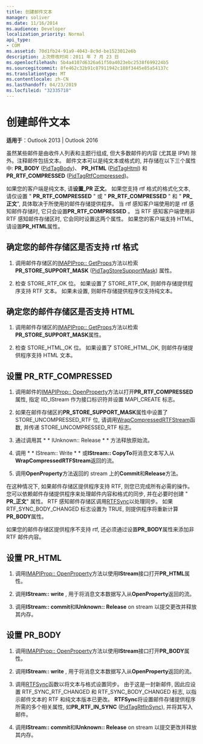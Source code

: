 ```yaml
---
title: 创建邮件文本
manager: soliver
ms.date: 11/16/2014
ms.audience: Developer
localization_priority: Normal
api_type:
- COM
ms.assetid: 70d1fb24-91a9-4043-8c9d-be1523012e6b
description: 上次修改时间：2011 年 7 月 23 日
ms.openlocfilehash: 5b4a4107d6326a61f50a4023ebc2538f699224b5
ms.sourcegitcommit: 8fe462c32b91c87911942c188f3445e85a54137c
ms.translationtype: MT
ms.contentlocale: zh-CN
ms.lasthandoff: 04/23/2019
ms.locfileid: "32335718"
---
```

# <a name="creating-message-text"></a>创建邮件文本

**适用于**：Outlook 2013 | Outlook 2016 
  
虽然某些邮件是由收件人列表和主题行组成, 但大多数邮件的内容 (尤其是 IPM) 除外。注释邮件包括文本。 邮件文本可以是纯文本或格式的, 并存储在以下三个属性中: **PR\_BODY** ([PidTagBody](pidtagbody-canonical-property.md))、 **PR\_HTML** ([PidTagHtml](pidtaghtml-canonical-property.md)) 和**PR_RTF_COMPRESSED** ([PidTagRtfCompressed](pidtagrtfcompressed-canonical-property.md))。 

如果您的客户端是纯文本, 请**设置\_PR 正文**。 如果您支持 rtf 格式的格式化文本, 请仅设置 " **PR_RTF_COMPRESSED** " 或 " **PR_RTF_COMPRESSED** " 和 " **PR\_正文**", 具体取决于所使用的邮件存储提供程序。 当 rtf 感知客户端使用的是 rtf 感知邮件存储时, 它只会设置**PR_RTF_COMPRESSED** 。 当 RTF 感知客户端使用非 RTF 感知邮件存储区时, 它会同时设置这两个属性。 如果您的客户端支持 HTML, 请设置**PR_HTML**属性。 
  
## <a name="determine-whether-your-message-store-supports-rich-text-format"></a>确定您的邮件存储区是否支持 rtf 格式
  
1. 调用邮件存储区的[IMAPIProp:: GetProps](imapiprop-getprops.md)方法以检索**PR_STORE_SUPPORT_MASK** ([PidTagStoreSupportMask](pidtagstoresupportmask-canonical-property.md)) 属性。
    
2. 检查 STORE_RTF_OK 位。 如果设置了 STORE_RTF_OK, 则邮件存储提供程序支持 RTF 文本。 如果未设置, 则邮件存储提供程序仅支持纯文本。
    
## <a name="determine-whether-your-message-store-supports-html"></a>确定您的邮件存储区是否支持 HTML
  
1. 调用邮件存储区的[IMAPIProp:: GetProps](imapiprop-getprops.md)方法以检索**PR_STORE_SUPPORT_MASK**属性。 
    
2. 检查 STORE_HTML_OK 位。 如果设置了 STORE_HTML_OK, 则邮件存储提供程序支持 HTML 文本。 
    
## <a name="set-prrtfcompressed"></a>设置 PR\_RTF_COMPRESSED
  
1. 调用邮件的[IMAPIProp:: OpenProperty](imapiprop-openproperty.md)方法以打开**PR_RTF_COMPRESSED**属性, 指定 IID_IStream 作为接口标识符并设置 MAPI_CREATE 标志。 
    
2. 如果在邮件存储区的**PR_STORE_SUPPORT_MASK**属性中设置了 STORE_UNCOMPRESSED_RTF 位, 请调用[WrapCompressedRTFStream](wrapcompressedrtfstream.md)函数, 并传递 STORE_UNCOMPRESSED_RTF 标志。 
    
3. 通过调用其 * * IUnknown:: Release * * 方法释放原始流。 
    
4. 调用 * * IStream:: Write * * 或**IStream:: CopyTo**将消息文本写入从**WrapCompressedRTFStream**返回的流。
    
5. 调用**OpenProperty**方法返回的 stream 上的**Commit**和**Release**方法。 
    
在这种情况下, 如果邮件存储区提供程序支持 RTF, 则您已完成所有必需的操作。 您可以依赖邮件存储提供程序来处理邮件内容和格式的同步, 并在必要时创建 " **PR\_正文**" 属性。 RTF 感知邮件存储区调用[RTFSync](rtfsync.md)以处理同步。 如果 RTF\_SYNC_BODY_CHANGED 标志设置为 TRUE, 则提供程序将重新计算**PR_BODY**属性。 
  
如果您的邮件存储区提供程序不支持 rtf, 还必须通过设置**PR_BODY**属性来添加非 RTF 邮件内容。 
  
## <a name="set-prhtml"></a>设置 PR_HTML
  
1. 调用[IMAPIProp:: OpenProperty](imapiprop-openproperty.md)方法以使用**IStream**接口打开**PR_HTML**属性。 
    
2. 调用**IStream:: write** , 用于将消息文本数据写入从**OpenProperty**返回的流。 
    
3. 调用**IStream:: commit**和**IUnknown:: Release** on stream 以提交更改并释放其内存。 
    
## <a name="set-prbody"></a>设置 PR_BODY
  
1. 调用[IMAPIProp:: OpenProperty](imapiprop-openproperty.md)方法以使用**IStream**接口打开**PR_BODY**属性。 
    
2. 调用**IStream:: write** , 用于将消息文本数据写入从**OpenProperty**返回的流。 
    
3. 调用[RTFSync](rtfsync.md)函数以将文本与格式设置同步。 由于这是一封新邮件, 因此应设置 RTF_SYNC_RTF_CHANGED 和 RTF_SYNC_BODY_CHANGED 标志, 以指示邮件文本的 RTF 和纯文本版本已更改。 **RTFSync**将设置邮件存储提供程序所需的多个相关属性, 如**PR_RTF_IN_SYNC** ([PidTagRtfInSync](pidtagrtfinsync-canonical-property.md)), 并将其写入邮件。
    
4. 调用**IStream:: commit**和**IUnknown:: Release** on stream 以提交更改并释放其内存。 
    

